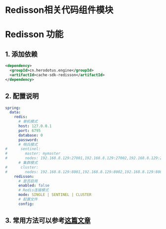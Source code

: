 # Redisson相关代码组件模块

# Redisson 功能

## 1. 添加依赖

```xml
<dependency>
  <groupId>cn.herodotus.engine</groupId>
  <artifactId>cache-sdk-redisson</artifactId>
</dependency>
```

## 2. 配置说明

```yaml
spring:
  data:
    redis:
      # 单机模式
      host: 127.0.0.1
      port: 6795
      database: 0
      password:
      # 哨兵模式
#      sentinel:
#        master: mymaster
#        nodes: 192.168.8.129:27001,192.168.8.129:27002,192.168.8.129:27003
      # 集群模式
#      cluster:
#        nodes: 192.168.8.129:8001,192.168.8.129:8002,192.168.8.129:8003,192.168.8.129:8004,192.168.8.129:8005,192.168.8.129:8006
    redisson:
      # 是否启用
      enabled: false
      # Redis连接模式
      mode: SINGLE | SENTINEL | CLUSTER
      # 配置文件
      config:
```
## 3. 常用方法可以参考[这篇文章](https://zhuanlan.zhihu.com/p/596334390?utm_id=0)
